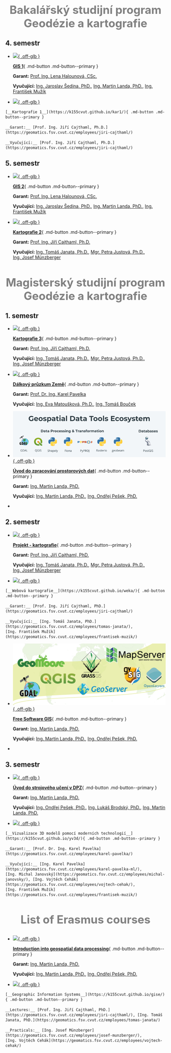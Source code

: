 
<center> <h2 style="color: gray; font-size:35px;"> Bakalářský studijní program Geodézie a kartografie </h2> </center>

## 4. semestr 

<div class="grid cards" markdown>

-   
    <a href="https://k155cvut.github.io/gis-1/"> ![](https://geo.fsv.cvut.cz/data/muzik/MKDocs/main/gis1_main.png){ .off-glb } <a>

    [__GIS 1__](https://k155cvut.github.io/gis-1/){ .md-button .md-button--primary }

    __Garant:__ [Prof. Ing. Lena Halounová, CSc. ](https://geomatics.fsv.cvut.cz/employees/lena-halounova/)

    __Vyučující:__ [Ing. Jaroslav Šedina, PhD.](https://geomatics.fsv.cvut.cz/employees/jaroslav-sedina/), [Ing. Martin Landa, PhD.](https://geomatics.fsv.cvut.cz/employees/martin-landa/), [Ing. František Mužík](https://geomatics.fsv.cvut.cz/employees/frantisek-muzik/)


-    <a href="https://k155cvut.github.io/kar1/"> ![](https://geo.fsv.cvut.cz/data/muzik/MKDocs/main/kar1_main.png){ .off-glb } <a>

    [__Kartografie 1__](https://k155cvut.github.io/kar1/){ .md-button .md-button--primary }

    __Garant:__ [Prof. Ing. Jiří Cajthaml, Ph.D.](https://geomatics.fsv.cvut.cz/employees/jiri-cajthaml/)

    __Vyučující:__ [Prof. Ing. Jiří Cajthaml, Ph.D.](https://geomatics.fsv.cvut.cz/employees/jiri-cajthaml/)

</div>

## 5. semestr 

<div class="grid cards" markdown>

-   
    <a href="https://k155cvut.github.io/gis-2/"> ![](https://geo.fsv.cvut.cz/data/muzik/MKDocs/main/gis2_main.png){ .off-glb } <a>

    [__GIS 2__](https://k155cvut.github.io/gis-2/){ .md-button .md-button--primary }

    __Garant:__ [Prof. Ing. Lena Halounová, CSc.](https://geomatics.fsv.cvut.cz/employees/lena-halounova/)

    __Vyučující:__ [Ing. Jaroslav Šedina, PhD.](https://geomatics.fsv.cvut.cz/employees/jaroslav-sedina/), [Ing. Martin Landa, PhD.](https://geomatics.fsv.cvut.cz/employees/martin-landa/), [Ing. František Mužík](https://geomatics.fsv.cvut.cz/employees/frantisek-muzik/)

-   <a href="https://k155cvut.github.io/kar2/"> ![](https://geo.fsv.cvut.cz/data/muzik/MKDocs/main/kar2_main.png){ .off-glb } <a>

    [__Kartografie 2__](https://k155cvut.github.io/kar2/){ .md-button .md-button--primary }

    __Garant:__ [Prof. Ing. Jiří Cajthaml, Ph.D.](https://geomatics.fsv.cvut.cz/employees/jiri-cajthaml/)

    __Vyučující:__ [Ing. Tomáš Janata, Ph.D.](https://geomatics.fsv.cvut.cz/employees/tomas-janata/), [Mgr. Petra Justová, Ph.D.](https://geomatics.fsv.cvut.cz/employees/petra-justova/), [Ing. Josef Münzberger](https://geomatics.fsv.cvut.cz/employees/josef-munzberger/)

</div>

<center> <h2 style="color: gray; font-size:35px;"> Magisterský studijní program Geodézie a kartografie </h2> </center>



## 1. semestr 
<div class="grid cards" markdown>

-   
    <a href="https://k155cvut.github.io/kar3/"> ![](https://geo.fsv.cvut.cz/data/muzik/MKDocs/main/kar3_main.png){ .off-glb } <a>

    [__Kartografie 3__](https://k155cvut.github.io/kar3/){ .md-button .md-button--primary }

    __Garant:__ [Prof. Ing. Jiří Cajthaml, Ph.D.](https://geomatics.fsv.cvut.cz/employees/jiri-cajthaml/)

    __Vyučující:__ [Ing. Tomáš Janata, Ph.D.](https://geomatics.fsv.cvut.cz/employees/tomas-janata/), [Mgr. Petra Justová, Ph.D.](https://geomatics.fsv.cvut.cz/employees/petra-justova/), [Ing. Josef Münzberger](https://geomatics.fsv.cvut.cz/employees/josef-munzberger/)

-   <a href="https://k155cvut.github.io/dprz/"> ![](https://geo.fsv.cvut.cz/data/muzik/MKDocs/main/dprz_main.png){ .off-glb } <a>

    [__Dálkový průzkum Země__](https://k155cvut.github.io/dprz/){ .md-button .md-button--primary }

    __Garant:__ [Prof. Dr. Ing. Karel Pavelka](https://geomatics.fsv.cvut.cz/employees/karel-pavelka/)

    __Vyučující:__ [Ing. Eva Matoušková, Ph.D.](https://geomatics.fsv.cvut.cz/employees/eva-matouskova/), [Ing. Tomáš Bouček](https://geomatics.fsv.cvut.cz/employees/tomas-boucek/)

-   <a href="https://geo.fsv.cvut.cz/vyuka/155uzpr/"> ![](./assets/uzpr.png){ .off-glb } <a>

    [__Úvod do zpracování prostorových dat__](https://geo.fsv.cvut.cz/vyuka/155uzpr){ .md-button .md-button--primary }

    __Garant:__ [Ing. Martin Landa, PhD.](https://geomatics.fsv.cvut.cz/employees/martin-landa/)

    __Vyučující:__ [Ing. Martin Landa, PhD.](https://geomatics.fsv.cvut.cz/employees/martin-landa/), [Ing. Ondřej Pešek, PhD.](https://geomatics.fsv.cvut.cz/employees/ondrej-pesek/)

-   

</div>

## 2. semestr

<div class="grid cards" markdown>

-   
    <a href="https://k155cvut.github.io/pkar/"> ![](https://geo.fsv.cvut.cz/data/muzik/MKDocs/main/pkar_main.png){ .off-glb } <a>

    [__Projekt - kartografie__](https://k155cvut.github.io/pkar/){ .md-button .md-button--primary }

    __Garant:__ [Prof. Ing. Jiří Cajthaml, PhD.](https://geomatics.fsv.cvut.cz/employees/jiri-cajthaml/)

    __Vyučující:__ [Ing. Tomáš Janata, Ph.D.](https://geomatics.fsv.cvut.cz/employees/tomas-janata/), [Mgr. Petra Justová, Ph.D.](https://geomatics.fsv.cvut.cz/employees/petra-justova/), [Ing. Josef Münzberger](https://geomatics.fsv.cvut.cz/employees/josef-munzberger/)

-    <a href="https://k155cvut.github.io/weka/"> ![](https://geo.fsv.cvut.cz/data/muzik/MKDocs/main/weka_main.png){ .off-glb } <a>

    [__Webová kartografie__](https://k155cvut.github.io/weka/){ .md-button .md-button--primary }

    __Garant:__ [Prof. Ing. Jiří Cajthaml, PhD.](https://geomatics.fsv.cvut.cz/employees/jiri-cajthaml/)

    __Vyučující:__ [Ing. Tomáš Janata, PhD.](https://geomatics.fsv.cvut.cz/employees/tomas-janata/), [Ing. František Mužík](https://geomatics.fsv.cvut.cz/employees/frantisek-muzik/)

</div>

<div class="grid cards" markdown>

-   
    <a href="https://geo.fsv.cvut.cz/vyuka/155fgis"> ![](./assets/fgis.png){ .off-glb } <a>

    [__Free Software GIS__](https://geo.fsv.cvut.cz/vyuka/155fgis){ .md-button .md-button--primary }

    __Garant:__ [Ing. Martin Landa, PhD.](https://geomatics.fsv.cvut.cz/employees/martin-landa/)

    __Vyučující:__ [Ing. Martin Landa, PhD.](https://geomatics.fsv.cvut.cz/employees/martin-landa/), [Ing. Ondřej Pešek, PhD.](https://geomatics.fsv.cvut.cz/employees/ondrej-pesek/)

-   

</div>


## 3. semestr
<div class="grid cards" markdown>

-   
    <a href="https://geo.fsv.cvut.cz/vyuka/155yusu/index.html"> ![](https://geo.fsv.cvut.cz/data/muzik/MKDocs/main/yusu_main.png){ .off-glb } <a>

    [__Úvod do strojového učení v DPZ__](https://geo.fsv.cvut.cz/vyuka/155yusu/index.html){ .md-button .md-button--primary }

    __Garant:__ [Ing. Martin Landa, PhD.](https://geomatics.fsv.cvut.cz/employees/martin-landa/)

    __Vyučující:__ [Ing. Ondřej Pešek, PhD.](https://geomatics.fsv.cvut.cz/employees/ondrej-pesek/), [Ing. Lukáš Brodský, PhD.](https://is.cuni.cz/webapps/whois2/osoba/1066341682237815/?lang=cs), [Ing. Martin Landa, PhD.](https://geomatics.fsv.cvut.cz/employees/martin-landa/)

-    <a href="https://k155cvut.github.io/yv3d/"> ![](https://geo.fsv.cvut.cz/data/muzik/MKDocs/main/yv3d_main.png){ .off-glb } <a>

    [__Vizualizace 3D modelů pomocí moderních technologií__](https://k155cvut.github.io/yv3d/){ .md-button .md-button--primary }

    __Garant:__ [Prof. Dr. Ing. Karel Pavelka](https://geomatics.fsv.cvut.cz/employees/karel-pavelka/)

    __Vyučující:__ [Ing. Karel Pavelka](https://geomatics.fsv.cvut.cz/employees/karel-pavelka-ml/), [Ing. Michal Janovský](https://geomatics.fsv.cvut.cz/employees/michal-janovsky/), [Ing. Vojtěch Cehák](https://geomatics.fsv.cvut.cz/employees/vojtech-cehak/), [Ing. František Mužík](https://geomatics.fsv.cvut.cz/employees/frantisek-muzik/)
</div>


<center> <h2 style="color: gray; font-size:35px;"> List of Erasmus courses </h2> </center>

<div class="grid cards" markdown>

-   
    <a href="https://geo.fsv.cvut.cz/courses/155isdp/"> ![](https://geo.fsv.cvut.cz/data/muzik/MKDocs/main/isdp_main.png){ .off-glb } <a>

    [__Introduction into geospatial data processing__](https://geo.fsv.cvut.cz/courses/155isdp/){ .md-button .md-button--primary }

    __Garant:__ [Ing. Martin Landa, PhD.](https://geomatics.fsv.cvut.cz/employees/martin-landa/)

    __Vyučující:__ [Ing. Martin Landa, PhD.](https://geomatics.fsv.cvut.cz/employees/martin-landa/), [Ing. Ondřej Pešek, PhD.](https://geomatics.fsv.cvut.cz/employees/ondrej-pesek/)

-    <a href="https://k155cvut.github.io/gise/"> ![](https://geo.fsv.cvut.cz/data/muzik/MKDocs/main/gise_main.png){ .off-glb } <a>

    [__Geographic Information Systems__](https://k155cvut.github.io/gise/){ .md-button .md-button--primary }

    __Lectures:__ [Prof. Ing. Jiří Cajthaml, PhD.](https://geomatics.fsv.cvut.cz/employees/jiri-cajthaml/), [Ing. Tomáš Janata, PhD.](https://geomatics.fsv.cvut.cz/employees/tomas-janata/)

    __Practicals:__ [Ing. Josef Münzberger](https://geomatics.fsv.cvut.cz/employees/josef-munzberger/), [Ing. Vojtěch Cehák](https://geomatics.fsv.cvut.cz/employees/vojtech-cehak/)
</div>

